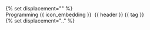 <div class="indented-level2">
<panel type="primary" {{ status }} no-close >
{% set displacement="" %}
<div slot="header" class="text-white"><md>Programming {{ icon_embedding }}&nbsp; {{ header }} <span class="badge badge-pill badge-warning">{{ tag }}</span></md></div>
{% set displacement=".." %}
<include src="{{ displacement }}/programming/monty/{{ fragment }}" />
</panel>
</div>
